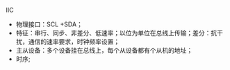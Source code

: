 IIC
 - 物理接口：SCL +SDA；
 - 特征：串行、同步、非差分、低速率；以位为单位在总线上传输；差分：抗干扰，通信的速率要求，时钟频率设置；  
 - 主从设备：多个设备挂在总线上，每个从设备都有个从机的地址；  
 - 时序;
